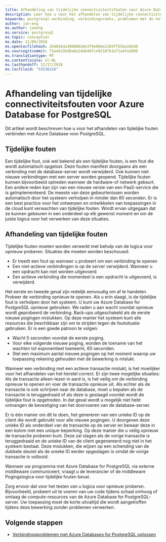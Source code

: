 ```yaml
---
title: Afhandeling van tijdelijke connectiviteitsfouten voor Azure Database for PostgreSQL
description: Leer hoe u voor het afhandelen van tijdelijke connectiviteitsfouten voor Azure Database voor PostgreSQL.
keywords: postgresql-verbinding, verbindingsreeks, problemen met de netwerkverbinding, tijdelijke fout, -verbindingsfout
author: jan-eng
ms.author: janeng
ms.service: postgresql
ms.topic: conceptual
ms.date: 11/09/2018
ms.openlocfilehash: 264656da38608026e3f9e866e2184ff55ba102d8
ms.sourcegitcommit: 71ee622bdba6e24db4d7ce92107b1ef1a4fa2600
ms.translationtype: MT
ms.contentlocale: nl-NL
ms.lasthandoff: 12/17/2018
ms.locfileid: "53536216"
---
```

# <a name="handling-of-transient-connectivity-errors-for-azure-database-for-postgresql"></a>Afhandeling van tijdelijke connectiviteitsfouten voor Azure Database for PostgreSQL

Dit artikel wordt beschreven hoe u voor het afhandelen van tijdelijke fouten verbinden met Azure Database voor PostgreSQL.

## <a name="transient-errors"></a>Tijdelijke fouten

Een tijdelijke fout, ook wel bekend als een tijdelijke fouten, is een fout die wordt automatisch opgelost. Deze fouten manifest doorgaans als een verbinding met de database-server wordt verwijderd. Ook kunnen niet nieuwe verbindingen met een server worden geopend. Tijdelijke fouten kunnen bijvoorbeeld optreden wanneer de hardware-of netwerk gebeurt. Een andere reden kan zijn van een nieuwe versie van een PaaS-service die is geïmplementeerd. De meeste van deze gebeurtenissen worden automatisch door het systeem verholpen in minder dan 60 seconden. Er is een best practice voor het ontwerpen en ontwikkelen van toepassingen in de cloud kunt verwachten van tijdelijke fouten. Wordt ervan uitgegaan dat ze kunnen gebeuren in een onderdeel op elk gewenst moment en om de juiste logica voor het verwerken van deze situaties.

## <a name="handling-transient-errors"></a>Afhandeling van tijdelijke fouten

Tijdelijke fouten moeten worden verwerkt met behulp van de logica voor opnieuw proberen. Situaties die moeten worden beschouwd:

* Er treedt een fout op wanneer u probeert om een verbinding te openen
* Een niet-actieve verbindingen is op de server verwijderd. Wanneer u een opdracht kan niet worden uitgevoerd
* Een actieve verbinding die momenteel is een opdracht is uitgevoerd, is verwijderd.

Het eerste en tweede geval zijn redelijk eenvoudig om af te handelen. Probeer de verbinding opnieuw te openen. Als u erin slaagt, is de tijdelijke fout is verholpen door het systeem. U kunt uw Azure Database for PostgreSQL opnieuw gebruiken. We raden u aan wacht voordat opnieuw wordt geprobeerd de verbinding. Back-ups uitgeschakeld als de eerste nieuwe pogingen mislukken. Op deze manier het systeem kunt alle resources die beschikbaar zijn om te strijden tegen de foutsituatie gebruiken. Er is een goede patroon te volgen:

* Wacht 5 seconden voordat de eerste poging.
* Voor elke volgende nieuwe poging, worden de toename van het wachten tot exponentieel toeneemt, 60 seconden.
* Stel een maximum aantal nieuwe pogingen op het moment waarop uw toepassing rekening gehouden met de bewerking is mislukt.

Wanneer een verbinding met een actieve transactie mislukt, is het moeilijker voor het afhandelen van het herstel correct. Er zijn twee mogelijke situaties: Als de transactie alleen-lezen in aard is, is het veilig om de verbinding opnieuw te openen en voer de transactie opnieuw uit. Als echter als de transactie is ook schrijven naar de database, moet u bepalen als de transactie is teruggedraaid of als deze is geslaagd voordat wordt de tijdelijke fout is opgetreden. In dat geval wordt u mogelijk niet hebt ontvangen de bevestiging van het doorvoeren van de database-server.

Er is één manier om dit te doen, het genereren van een unieke ID op de client die wordt gebruikt voor alle nieuwe pogingen. U doorgeven deze unieke ID als onderdeel van de transactie op de server en bewaar deze in een kolom met een unique-beperking. Op deze manier die u veilig opnieuw de transactie proberen kunt. Deze zal slagen als de vorige transactie is teruggedraaid en de unieke ID van de client gegenereerd nog niet in het systeem bestaat. Deze mislukken, die wijzen op een schending van de dubbele sleutel als de unieke ID eerder opgeslagen is omdat de vorige transactie is voltooid.

Wanneer uw programma met Azure Database for PostgreSQL via externe middleware communiceert, vraagt u de leverancier of de middleware Pogingslogica voor tijdelijke fouten bevat.

Zorg ervoor dat voor het testen van u logica voor opnieuw proberen. Bijvoorbeeld, probeert uit te voeren van uw code tijdens schaal omhoog of omlaag de compute-resources van de Azure Database for PostgreSQL-server. Uw toepassing moet de korte uitvaltijd die wordt aangetroffen tijdens deze bewerking zonder problemen verwerken.

## <a name="next-steps"></a>Volgende stappen

* [Verbindingsproblemen met Azure Databases for PostgreSQL oplossen](howto-troubleshoot-common-connection-issues.md)
